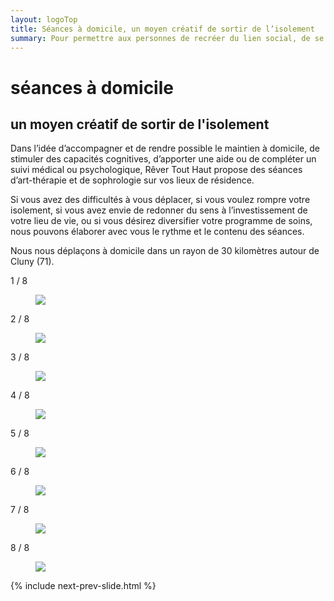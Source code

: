 ```yaml
---
layout: logoTop
title: Séances à domicile, un moyen créatif de sortir de l’isolement
summary: Pour permettre aux personnes de recréer du lien social, de se réinscrire dans le réel, nos différentes médiations peuvent avoir lieu à domicile et sont pensées et conçues pour chaque situation, par une équipe pluridisciplinaire.
---
```


<h1>séances à domicile</h1>
<h2>un moyen créatif de sortir de l'isolement</h2>

<p class="intro-text">Dans l’idée d’accompagner et de rendre possible le maintien à domicile, de stimuler des capacités cognitives, d’apporter une aide ou de compléter un suivi médical ou psychologique, Rêver Tout Haut propose des séances d’art-thérapie et de sophrologie sur vos lieux de résidence.</p>

<p class="intro-text">Si vous avez des difficultés à vous déplacer, si vous voulez rompre votre isolement, si vous avez envie de redonner du sens à l’investissement de votre lieu de vie, ou si vous désirez diversifier votre programme de soins, nous pouvons élaborer avec vous le rythme et le contenu des séances.</p>

<p class="intro-text">Nous nous déplaçons à domicile dans un rayon de 30 kilomètres autour de Cluny (71).</p>

<!-- Slideshow container -->
<div class="slideshow-container">

  <!-- Full-width images with number and caption text -->
  <div class="mySlides">
    <div class="numbertext">1 / 8</div>
    <figure>
      <img src="https://res.cloudinary.com/dnxcesebo/image/upload/f_auto,q_auto,w_800/v1601972836/gatsby-cloudinary/still-life-teapot-stones.svg">
      <figcaption class="figCap"></figcaption>
    </figure>
  </div>

  <div class="mySlides">
    <div class="numbertext">2 / 8</div>
    <figure>
      <img src="https://res.cloudinary.com/dnxcesebo/image/upload/f_auto,q_auto,w_800/v1601972834/gatsby-cloudinary/ladder-white-door-2nd-drawing.svg">
      <figcaption class="figCap"></figcaption>
    </figure>
  </div>

  <div class="mySlides">
    <div class="numbertext">3 / 8</div>
    <figure>
      <img src="https://res.cloudinary.com/dnxcesebo/image/upload/f_auto,q_auto,w_800/v1601972832/gatsby-cloudinary/black-woman-grey-room.svg">
      <figcaption class="figCap"></figcaption>
    </figure>
  </div>

  <div class="mySlides">
    <div class="numbertext">4 / 8</div>
    <figure>
      <img src="https://res.cloudinary.com/dnxcesebo/image/upload/f_auto,q_auto,w_800/v1601972831/gatsby-cloudinary/portraits-sur-mur.svg">
      <figcaption class="figCap"></figcaption>
    </figure>
  </div>

  <div class="mySlides">
    <div class="numbertext">5 / 8</div>
    <figure>
      <img src="https://res.cloudinary.com/dnxcesebo/image/upload/f_auto,q_auto,w_800/v1601972830/gatsby-cloudinary/pursed-lips-portrait.svg">
      <figcaption class="figCap"></figcaption>
    </figure>
  </div>

  <div class="mySlides">
    <div class="numbertext">6 / 8</div>
    <figure>
      <img src="https://res.cloudinary.com/dnxcesebo/image/upload/f_auto,q_auto,w_800/v1601972818/gatsby-cloudinary/acquamarine-bird.svg">
      <figcaption class="figCap"></figcaption>
    </figure>
  </div>

  <div class="mySlides">
    <div class="numbertext">7 / 8</div>
    <figure>
      <img src="https://res.cloudinary.com/dnxcesebo/image/upload/f_auto,q_auto,w_800/v1601961293/gatsby-cloudinary/five-pink-red.svg">
      <figcaption class="figCap"></figcaption>
    </figure>
  </div>

  <div class="mySlides">
    <div class="numbertext">8 / 8</div>
    <figure>
      <img src="https://res.cloudinary.com/dnxcesebo/image/upload/f_auto,q_auto,w_800/v1601972830/gatsby-cloudinary/montagne.svg">
      <figcaption class="figCap"></figcaption>
    </figure>
  </div>
  
 {% include next-prev-slide.html %}

</div>
<br>
<script type="text/javascript" src="/js/slideshow.js"></script>

